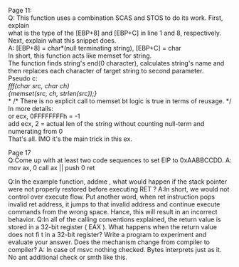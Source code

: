 Page 11: <br>
Q: This function uses a combination SCAS and STOS to do its work. First, explain <br>
what is the type of the [EBP+8] and [EBP+C] in line 1 and 8, respectively. <br>
Next, explain what this snippet does. <br>
A: [EBP+8] = char*(null terminating string), [EBP+C] = char <br>
   In short, this function acts like memset for string. <br>
   The function finds string's end(0 character), calculates string's name and then replaces each character of target string to second parameter. <br>
Pseudo c: <br>
   **fff(char* src, char ch) <br>
      {memset(src, ch, strlen(src));} <br>**
/* There is no explicit call to memset bt logic is true in terms of reusage. */
<br>
In more details: <br> 
	or ecx, 0FFFFFFFFh = -1<br>
	add ecx, 2 = actual len of the string
	without counting null-term and numerating from 0<br>
That's all. IMO it's the main trick in this ex.<br>
	
Page 17 <br>
Q:Come up with at least two code sequences to set EIP to 0xAABBCCDD.
A: mov ax, 0    call ax || push 0  ret

Q:In the example function, addme , what would happen if the stack pointer
were not properly restored before executing RET ?
A:In short, we would not control over execute flow. Put another word,
 when ret instruction pops invalid ret address, it jumps to that invalid address and
 continue execute commands from the wrong space. Hance, this will result in an incorrect behavior.
Q:In all of the calling conventions explained, the return value is stored in a
32-bit register ( EAX ). What happens when the return value does not fi t in a
32-bit register? Write a program to experiment and evaluate your answer.
Does the mechanism change from compiler to compiler?
A: In case of msvc nothing checked. Bytes interprets just as it. <br>
No ant additional check or smth like this. <br>
